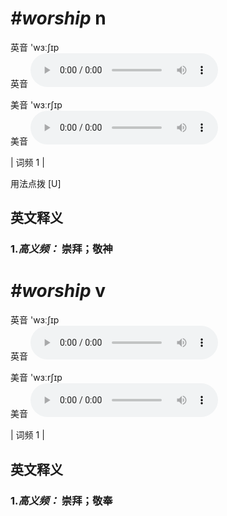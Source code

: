 # ***\#worship*** n
英音 'wɜːʃɪp  
英音
<audio src="./media/worship-B.aac" controls="controls"></audio>

美音 'wɜːrʃɪp  
美音
<audio src="./media/worship.aac" controls="controls"></audio>



| 词频 1 |  

用法点拨  [U]

英文释义
---
### 1.*高义频：* **崇拜；敬神**  


# ***\#worship*** v
英音 'wɜːʃɪp  
英音
<audio src="./media/worship-B.aac" controls="controls"></audio>

美音 'wɜːrʃɪp  
美音
<audio src="./media/worship.aac" controls="controls"></audio>



| 词频 1 |  

英文释义
---
### 1.*高义频：* **崇拜；敬奉**  



